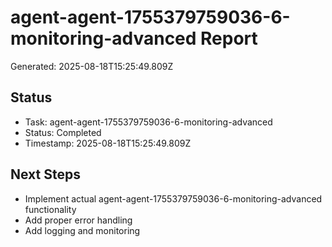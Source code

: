 # agent-agent-1755379759036-6-monitoring-advanced Report

Generated: 2025-08-18T15:25:49.809Z

## Status
- Task: agent-agent-1755379759036-6-monitoring-advanced
- Status: Completed
- Timestamp: 2025-08-18T15:25:49.809Z

## Next Steps
- Implement actual agent-agent-1755379759036-6-monitoring-advanced functionality
- Add proper error handling
- Add logging and monitoring
